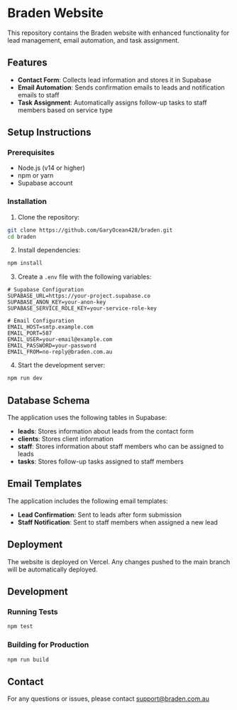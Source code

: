 # Braden Website

This repository contains the Braden website with enhanced functionality for lead management, email automation, and task assignment.

## Features

- **Contact Form**: Collects lead information and stores it in Supabase
- **Email Automation**: Sends confirmation emails to leads and notification emails to staff
- **Task Assignment**: Automatically assigns follow-up tasks to staff members based on service type

## Setup Instructions

### Prerequisites

- Node.js (v14 or higher)
- npm or yarn
- Supabase account

### Installation

1. Clone the repository:
```bash
git clone https://github.com/GaryOcean428/braden.git
cd braden
```

2. Install dependencies:
```bash
npm install
```

3. Create a `.env` file with the following variables:
```
# Supabase Configuration
SUPABASE_URL=https://your-project.supabase.co
SUPABASE_ANON_KEY=your-anon-key
SUPABASE_SERVICE_ROLE_KEY=your-service-role-key

# Email Configuration
EMAIL_HOST=smtp.example.com
EMAIL_PORT=587
EMAIL_USER=your-email@example.com
EMAIL_PASSWORD=your-password
EMAIL_FROM=no-reply@braden.com.au
```

4. Start the development server:
```bash
npm run dev
```

## Database Schema

The application uses the following tables in Supabase:

- **leads**: Stores information about leads from the contact form
- **clients**: Stores client information
- **staff**: Stores information about staff members who can be assigned to leads
- **tasks**: Stores follow-up tasks assigned to staff members

## Email Templates

The application includes the following email templates:

- **Lead Confirmation**: Sent to leads after form submission
- **Staff Notification**: Sent to staff members when assigned a new lead

## Deployment

The website is deployed on Vercel. Any changes pushed to the main branch will be automatically deployed.

## Development

### Running Tests

```bash
npm test
```

### Building for Production

```bash
npm run build
```

## Contact

For any questions or issues, please contact support@braden.com.au
